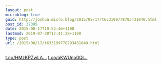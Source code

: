 ```yaml
---
layout: post
microblog: true
guid: http://joshua.micro.blog/2015/08/17/t633199778793431040.html
post_id: 37395
date: 2015-08-17T19:52:46+1100
lastmod: 2019-07-30T17:41:28+1100
type: post
url: /2015/08/17/t633199778793431040.html
---
```

[t.co/HMzKPZwLA...](http://t.co/HMzKPZwLAz) [t.co/aKWUno0Ql...](http://t.co/aKWUno0Qle)

